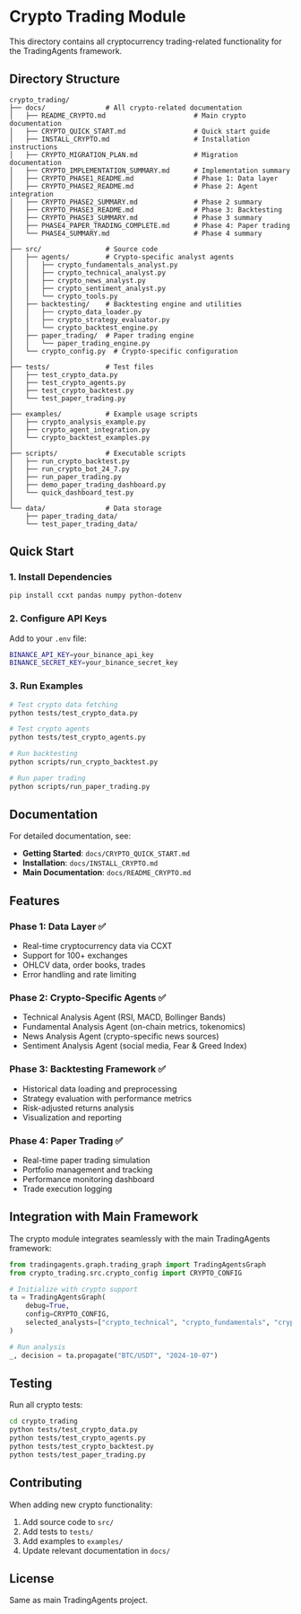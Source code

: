 # Crypto Trading Module

This directory contains all cryptocurrency trading-related functionality for the TradingAgents framework.

## Directory Structure

```
crypto_trading/
├── docs/               # All crypto-related documentation
│   ├── README_CRYPTO.md                      # Main crypto documentation
│   ├── CRYPTO_QUICK_START.md                 # Quick start guide
│   ├── INSTALL_CRYPTO.md                     # Installation instructions
│   ├── CRYPTO_MIGRATION_PLAN.md              # Migration documentation
│   ├── CRYPTO_IMPLEMENTATION_SUMMARY.md      # Implementation summary
│   ├── CRYPTO_PHASE1_README.md               # Phase 1: Data layer
│   ├── CRYPTO_PHASE2_README.md               # Phase 2: Agent integration
│   ├── CRYPTO_PHASE2_SUMMARY.md              # Phase 2 summary
│   ├── CRYPTO_PHASE3_README.md               # Phase 3: Backtesting
│   ├── CRYPTO_PHASE3_SUMMARY.md              # Phase 3 summary
│   ├── PHASE4_PAPER_TRADING_COMPLETE.md      # Phase 4: Paper trading
│   └── PHASE4_SUMMARY.md                     # Phase 4 summary
│
├── src/                # Source code
│   ├── agents/         # Crypto-specific analyst agents
│   │   ├── crypto_fundamentals_analyst.py
│   │   ├── crypto_technical_analyst.py
│   │   ├── crypto_news_analyst.py
│   │   ├── crypto_sentiment_analyst.py
│   │   └── crypto_tools.py
│   ├── backtesting/    # Backtesting engine and utilities
│   │   ├── crypto_data_loader.py
│   │   ├── crypto_strategy_evaluator.py
│   │   └── crypto_backtest_engine.py
│   ├── paper_trading/  # Paper trading engine
│   │   └── paper_trading_engine.py
│   └── crypto_config.py  # Crypto-specific configuration
│
├── tests/              # Test files
│   ├── test_crypto_data.py
│   ├── test_crypto_agents.py
│   ├── test_crypto_backtest.py
│   └── test_paper_trading.py
│
├── examples/           # Example usage scripts
│   ├── crypto_analysis_example.py
│   ├── crypto_agent_integration.py
│   └── crypto_backtest_examples.py
│
├── scripts/            # Executable scripts
│   ├── run_crypto_backtest.py
│   ├── run_crypto_bot_24_7.py
│   ├── run_paper_trading.py
│   ├── demo_paper_trading_dashboard.py
│   └── quick_dashboard_test.py
│
└── data/               # Data storage
    ├── paper_trading_data/
    └── test_paper_trading_data/
```

## Quick Start

### 1. Install Dependencies

```bash
pip install ccxt pandas numpy python-dotenv
```

### 2. Configure API Keys

Add to your `.env` file:
```bash
BINANCE_API_KEY=your_binance_api_key
BINANCE_SECRET_KEY=your_binance_secret_key
```

### 3. Run Examples

```bash
# Test crypto data fetching
python tests/test_crypto_data.py

# Test crypto agents
python tests/test_crypto_agents.py

# Run backtesting
python scripts/run_crypto_backtest.py

# Run paper trading
python scripts/run_paper_trading.py
```

## Documentation

For detailed documentation, see:
- **Getting Started**: `docs/CRYPTO_QUICK_START.md`
- **Installation**: `docs/INSTALL_CRYPTO.md`
- **Main Documentation**: `docs/README_CRYPTO.md`

## Features

### Phase 1: Data Layer ✅
- Real-time cryptocurrency data via CCXT
- Support for 100+ exchanges
- OHLCV data, order books, trades
- Error handling and rate limiting

### Phase 2: Crypto-Specific Agents ✅
- Technical Analysis Agent (RSI, MACD, Bollinger Bands)
- Fundamental Analysis Agent (on-chain metrics, tokenomics)
- News Analysis Agent (crypto-specific news sources)
- Sentiment Analysis Agent (social media, Fear & Greed Index)

### Phase 3: Backtesting Framework ✅
- Historical data loading and preprocessing
- Strategy evaluation with performance metrics
- Risk-adjusted returns analysis
- Visualization and reporting

### Phase 4: Paper Trading ✅
- Real-time paper trading simulation
- Portfolio management and tracking
- Performance monitoring dashboard
- Trade execution logging

## Integration with Main Framework

The crypto module integrates seamlessly with the main TradingAgents framework:

```python
from tradingagents.graph.trading_graph import TradingAgentsGraph
from crypto_trading.src.crypto_config import CRYPTO_CONFIG

# Initialize with crypto support
ta = TradingAgentsGraph(
    debug=True,
    config=CRYPTO_CONFIG,
    selected_analysts=["crypto_technical", "crypto_fundamentals", "crypto_news"]
)

# Run analysis
_, decision = ta.propagate("BTC/USDT", "2024-10-07")
```

## Testing

Run all crypto tests:
```bash
cd crypto_trading
python tests/test_crypto_data.py
python tests/test_crypto_agents.py
python tests/test_crypto_backtest.py
python tests/test_paper_trading.py
```

## Contributing

When adding new crypto functionality:
1. Add source code to `src/`
2. Add tests to `tests/`
3. Add examples to `examples/`
4. Update relevant documentation in `docs/`

## License

Same as main TradingAgents project.
